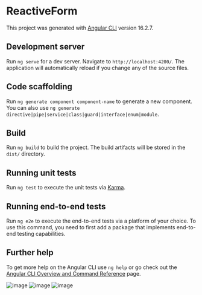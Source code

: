 # ReactiveForm

This project was generated with [Angular CLI](https://github.com/angular/angular-cli) version 16.2.7.

## Development server

Run `ng serve` for a dev server. Navigate to `http://localhost:4200/`. The application will automatically reload if you change any of the source files.

## Code scaffolding

Run `ng generate component component-name` to generate a new component. You can also use `ng generate directive|pipe|service|class|guard|interface|enum|module`.

## Build

Run `ng build` to build the project. The build artifacts will be stored in the `dist/` directory.

## Running unit tests

Run `ng test` to execute the unit tests via [Karma](https://karma-runner.github.io).

## Running end-to-end tests

Run `ng e2e` to execute the end-to-end tests via a platform of your choice. To use this command, you need to first add a package that implements end-to-end testing capabilities.

## Further help

To get more help on the Angular CLI use `ng help` or go check out the [Angular CLI Overview and Command Reference](https://angular.io/cli) page.

![image](https://github.com/rsa3698/Angular-Reactive-Forms/assets/102802999/418038f6-d461-40d9-82db-a26a87c9756c)
![image](https://github.com/rsa3698/Angular-Reactive-Forms/assets/102802999/6bcc4c4b-d9b0-4a84-9608-48392cf5d7df)
![image](https://github.com/rsa3698/Angular-Reactive-Forms/assets/102802999/2901bf36-fffc-4fe4-98b5-18f2ab358d0b)




